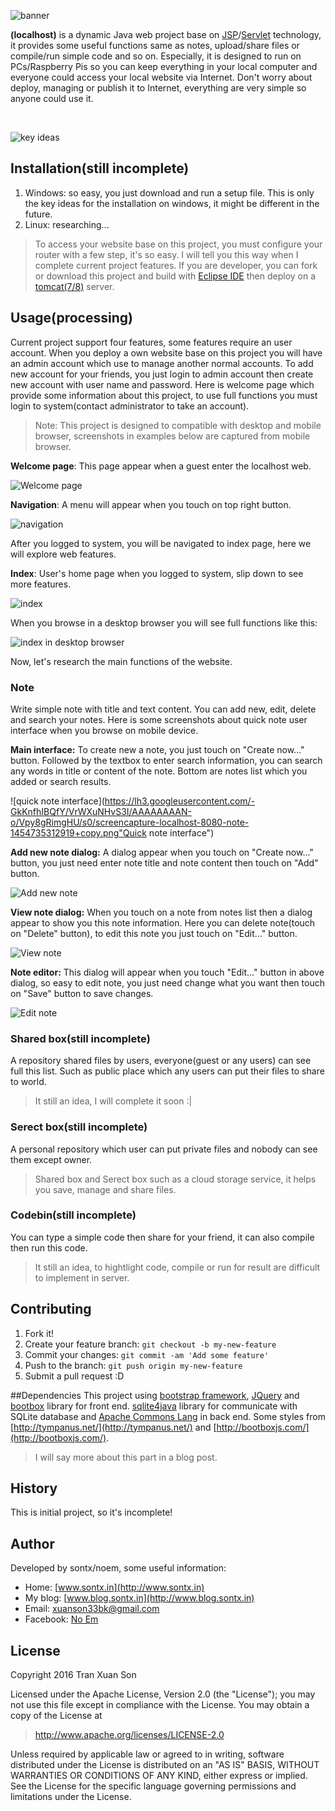 ![banner](https://lh3.googleusercontent.com/-X7pu3bBOF6E/VrXnZUji5qI/AAAAAAAAOB8/nvnX9iTjQ_4/s0/68747470733a2f2f7261772e6769746875622e636f6d2f5068696c4a61792f4d5043686172742f6d61737465722f64657369676e2f666561747572655f677261706869632e706e67+copy.png "banner")

**(localhost)** is a dynamic Java web project base on [JSP](https://en.wikipedia.org/wiki/JavaServer_Pages)/[Servlet](https://en.wikipedia.org/wiki/Java_servlet) technology, it provides some useful functions same as notes, upload/share files or compile/run simple code and so on. Especially, it is designed to run on PCs/Raspberry Pis so you can keep everything in your local computer and everyone could access your local website via Internet. Don't worry about deploy, managing or publish it to Internet, everything are very simple so anyone could use it.

<br>

![key ideas](https://docs.google.com/uc?authuser=0&id=0ByMQfqYoGjfUNG5oblVxdHVNUzQ&export=download)

## Installation(still incomplete)
1. Windows: so easy, you just download and run a setup file. This is only the key ideas for the installation on windows, it might be different in the future.
2. Linux: researching...

> To access your website base on this project, you must configure your router with a few step, it's so easy. I will tell you this way when I complete current project features.
> If you are developer, you can fork or download this project and build with [Eclipse IDE](https://www.eclipse.org/) then deploy on a [tomcat(7/8)](http://tomcat.apache.org/) server.

## Usage(processing)
Current project support four features, some features require an user account. When you deploy a own website base on this project you will have an admin account which use to manage another normal accounts. To add new account for your friends, you just login to admin account then create new account with user name and password. Here is welcome page which provide some information about this project, to use full functions you must login to system(contact administrator to take an account).

> Note: This project is designed to compatible with desktop and mobile browser, screenshots in examples below are captured from mobile browser.

**Welcome page**: This page appear when a guest enter the localhost web.

![Welcome page](https://lh3.googleusercontent.com/-kxunGOGlEcc/VrWiZqIcRCI/AAAAAAAAOAY/SwuE4IAq4Os/s0/screencapture-localhost-8080-welcome-1454743841438.png "Welcome page")

**Navigation**: A menu will appear when you touch on top right button.

![navigation](https://lh3.googleusercontent.com/-T2jUoJnkFHI/VrXIeFqxB2I/AAAAAAAAOA0/nbX4WUOV11g/s0/screencapture-localhost-8080-welcome-1454752786461.png "Navigation")

After you logged to system, you will be navigated to index page, here we will explore web features.

**Index**: User's home page when you logged to system, slip down to see more features.

![index](https://lh3.googleusercontent.com/-z4RTJXxJnnI/VrXLjxGhoFI/AAAAAAAAOBM/08DkGXtFXqs/s0/screencapture-localhost-8080-index-1454754539867.png "Index page")

When you browse in a desktop browser you will see full functions like this:

![index in desktop browser](https://lh3.googleusercontent.com/--m588bgEgjw/VrXMzxif_wI/AAAAAAAAOBk/-rMnqDVTP5k/s0/screencapture-localhost-8080-index-1454754834978.png "Index in desktop browser")

Now, let's research the main functions of the website.

### Note
Write simple note with title and text content. You can add new, edit, delete and search your notes. Here is some screenshots about quick note user interface when you browse on mobile device.

**Main interface:** To create new a note, you just touch on "Create now..." button. Followed by the textbox to enter search information, you can search any words in title or content of the note. Bottom are notes list which you added or search results.

![quick note interface](https://lh3.googleusercontent.com/-GkKnfhIBQfY/VrWXuNHvS3I/AAAAAAAAN-o/Vpy8gRimgHU/s0/screencapture-localhost-8080-note-1454735312919+copy.png"Quick note interface")

**Add new note dialog:** A dialog appear when you touch on "Create now..." button, you just need enter note title and note content then touch on "Add" button.

![Add new note](https://lh3.googleusercontent.com/-KhfKiXPIjw8/VrWY2AF1GiI/AAAAAAAAN_M/CXQRnq-uMW8/s0/screencapture-localhost-8080-note-1454741645189.png "Add new note")

**View note dialog:**  When you touch on a note from notes list then a dialog appear to show you this note information. Here you can delete note(touch on "Delete" button), to edit this note you just touch on "Edit..." button.

![View note](https://lh3.googleusercontent.com/-LuwCZWacB4Y/VrWchnHmyNI/AAAAAAAAN_o/E1fX4XyOwEs/s0/screencapture-localhost-8080-note-1454742582660.png "View note")

**Note editor:** This dialog will appear when you touch "Edit..." button in above dialog, so easy to edit note, you just need change what you want then touch on "Save" button to save changes.

![Edit note](https://lh3.googleusercontent.com/-lQ2IhzN10UE/VrWf2yUK2_I/AAAAAAAAOAA/u9D_wwz64YQ/s0/screencapture-localhost-8080-note-1454743471813.png "Edit note")

### Shared box(still incomplete)
A repository shared files by users, everyone(guest or any users) can see full this list. Such as public place which any users can put their files to share to world.

> It still an idea, I will complete it soon :|

### Serect box(still incomplete)
A personal repository which user can put private files and nobody can see them except owner.

> Shared box and Serect box such as a cloud storage service, it helps you save, manage and share files.

### Codebin(still incomplete)
You can type a simple code then share for your friend, it can also compile then run this code.

>It still an idea, to hightlight code, compile or run for result are difficult to implement in server.

## Contributing
1. Fork it!
2. Create your feature branch: `git checkout -b my-new-feature`
3. Commit your changes: `git commit -am 'Add some feature'`
4. Push to the branch: `git push origin my-new-feature`
5. Submit a pull request :D

##Dependencies
This project using [bootstrap framework](http://getbootstrap.com/), [JQuery](https://jquery.com/) and [bootbox](http://bootboxjs.com/) library for front end. [sqlite4java](https://bitbucket.org/almworks/sqlite4java) library for communicate with SQLite database and  [Apache Commons Lang](https://commons.apache.org/proper/commons-lang/download_lang.cgi) in back end.
Some styles from [http://tympanus.net/](http://tympanus.net/) and [http://bootboxjs.com/](http://bootboxjs.com/).

> I will say more about this part in a blog post.

## History
This is initial project, so it's incomplete!
## Author
Developed by sontx/noem, some useful information:

 - Home: [www.sontx.in](http://www.sontx.in)
 - My blog: [www.blog.sontx.in](http://www.blog.sontx.in)
 - Email: <a href="mailto:xuanson33bk@gmail.com">xuanson33bk@gmail.com</a>
 - Facebook: [No Em](https://mobile.facebook.com/Melkior.9x)

## License
Copyright 2016 Tran Xuan Son

Licensed under the Apache License, Version 2.0 (the "License"); you may not use this file except in compliance with the License. You may obtain a copy of the License at

>http://www.apache.org/licenses/LICENSE-2.0

Unless required by applicable law or agreed to in writing, software distributed under the License is distributed on an "AS IS" BASIS, WITHOUT WARRANTIES OR CONDITIONS OF ANY KIND, either express or implied. See the License for the specific language governing permissions and limitations under the License.
